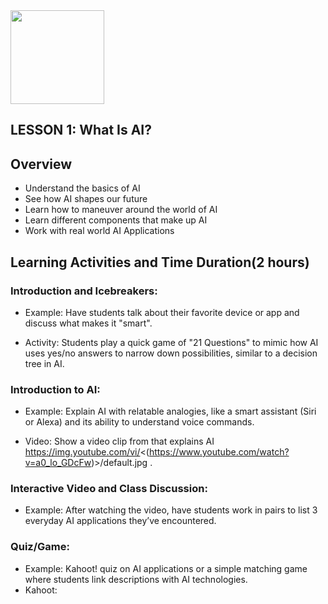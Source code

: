 <img src="https://github.com/Hgp-GeniusLabs/Curriculum/blob/10734f2c827128dde773ea4f266d154d46977866/Org-Wide/Assets/hgp_logo_original.png" width="150"/>

## LESSON 1: What Is AI?

## Overview			
* Understand the basics of AI
* See how AI shapes our future
* Learn how to maneuver around the world of AI
* Learn different components that make up AI
* Work with real world AI Applications

## Learning Activities and Time Duration(2 hours) 

### Introduction and Icebreakers:

* Example: Have students talk about their favorite device or app and discuss what makes it "smart".

* Activity: Students play a quick game of "21 Questions" to mimic how AI uses yes/no answers to narrow down possibilities, similar to a decision tree in AI.

### Introduction to AI:

* Example: Explain AI with relatable analogies, like a smart assistant (Siri or Alexa) and its ability to understand voice commands.

* Video: Show a video clip from that explains AI https://img.youtube.com/vi/<(https://www.youtube.com/watch?v=a0_lo_GDcFw)>/default.jpg  .

### Interactive Video and Class Discussion:

* Example: After watching the video, have students work in pairs to list 3 everyday AI applications they’ve encountered.

### Quiz/Game:

* Example: Kahoot! quiz on AI applications or a simple matching game where students link descriptions with AI technologies.
* Kahoot: 

